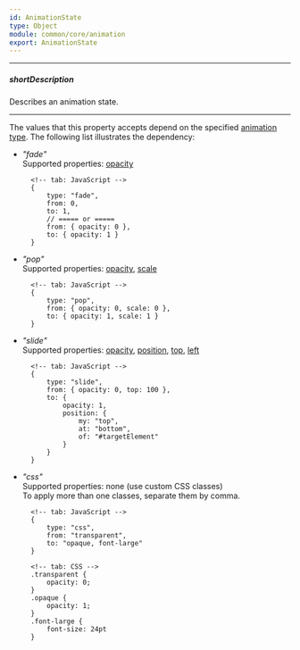 ```yaml
---
id: AnimationState
type: Object
module: common/core/animation
export: AnimationState
---
```

---
##### shortDescription
Describes an animation state.

---
The values that this property accepts depend on the specified [animation type](/api-reference/50%20Common/Object%20Structures/animationConfig/type.md '/Documentation/ApiReference/Common/Object_Structures/AnimationConfig/#type'). The following list illustrates the dependency:

- *"fade"*        
Supported properties: [opacity]({currentpath}/#opacity)     

        <!-- tab: JavaScript -->
        {
            type: "fade",
            from: 0,
            to: 1,
            // ===== or =====
            from: { opacity: 0 },
            to: { opacity: 1 }
        }

- *"pop"*     
Supported properties: [opacity]({currentpath}/#opacity), [scale]({currentpath}/#scale)

        <!-- tab: JavaScript -->
        {
            type: "pop",
            from: { opacity: 0, scale: 0 },
            to: { opacity: 1, scale: 1 }
        }


- *"slide"*       
Supported properties: [opacity]({currentpath}/#opacity), [position]({currentpath}/#position), [top]({currentpath}/#top), [left]({currentpath}/#left)

        <!-- tab: JavaScript -->
        {
            type: "slide",
            from: { opacity: 0, top: 100 },
            to: {
                opacity: 1,
                position: {
                    my: "top",
                    at: "bottom",
                    of: "#targetElement"
                }
            }
        }

- *"сss"*     
Supported properties: none (use custom CSS classes)     
To apply more than one classes, separate them by comma.

        <!-- tab: JavaScript -->
        {
            type: "css",
            from: "transparent",
            to: "opaque, font-large"
        }

        <!-- tab: CSS -->
        .transparent {
            opacity: 0;
        }
        .opaque {
            opacity: 1;
        }
        .font-large {
            font-size: 24pt
        }
